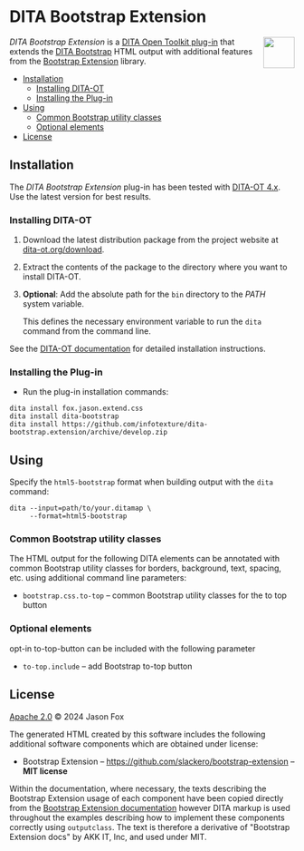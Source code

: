 # DITA Bootstrap Extension

<a href="https://www.dita-ot.org"><img src="https://www.dita-ot.org/images/dita-ot-logo.svg" align="right" height="55"></a>

_DITA Bootstrap Extension_ is a [DITA Open Toolkit plug-in](https://www.dita-ot.org/plugins) that extends the [DITA Bootstrap](https://infotexture.github.io/dita-bootstrap/) HTML output with additional features from the [Bootstrap Extension](https://bootstrapextensions.com) library.

<!-- MarkdownTOC levels="2,3" -->

- [Installation](#installation)
  - [Installing DITA-OT](#installing-dita-ot)
  - [Installing the Plug-in](#installing-the-plug-in)
- [Using](#using)
  - [Common Bootstrap utility classes](#common-bootstrap-utility-classes)
  - [Optional elements](#optional-elements)
- [License](#license)

<!-- /MarkdownTOC -->

## Installation

The _DITA Bootstrap Extension_ plug-in has been tested with [DITA-OT 4.x](https://www.dita-ot.org/download). Use the latest version for best results.

### Installing DITA-OT

1.  Download the latest distribution package from the project website at
    [dita-ot.org/download](https://www.dita-ot.org/download).
2.  Extract the contents of the package to the directory where you want to install DITA-OT.
3.  **Optional**: Add the absolute path for the `bin` directory to the _PATH_ system variable.

    This defines the necessary environment variable to run the `dita` command from the command line.

See the [DITA-OT documentation](https://www.dita-ot.org/dev/topics/installing-client.html) for detailed installation instructions.

### Installing the Plug-in

- Run the plug-in installation commands:

```console
dita install fox.jason.extend.css
dita install dita-bootstrap
dita install https://github.com/infotexture/dita-bootstrap.extension/archive/develop.zip
```

## Using

Specify the `html5-bootstrap` format when building output with the `dita` command:

```console
dita --input=path/to/your.ditamap \
     --format=html5-bootstrap
```

### Common Bootstrap utility classes

The HTML output for the following DITA elements can be annotated with common Bootstrap utility classes for borders, background, text, spacing, etc. using additional command line parameters:

- `bootstrap.css.to-top` – common Bootstrap utility classes for the to top button

### Optional elements

opt-in to-top-button can be included with the following parameter

- `to-top.include` – add Bootstrap to-top button

## License

[Apache 2.0](LICENSE) © 2024 Jason Fox

The generated HTML created by this software includes the following additional software components which are obtained under license:

- Bootstrap Extension – https://github.com/slackero/bootstrap-extension – **MIT license**

Within the documentation, where necessary, the texts describing the Bootstrap Extension usage of each component have been copied directly from the [Bootstrap Extension documentation](https://bootstrapextensions.com/) however DITA markup is used throughout the examples describing how to implement these components correctly using `outputclass`. The text is therefore a derivative of "Bootstrap Extension docs" by AKK IT, Inc, and used under MIT.
